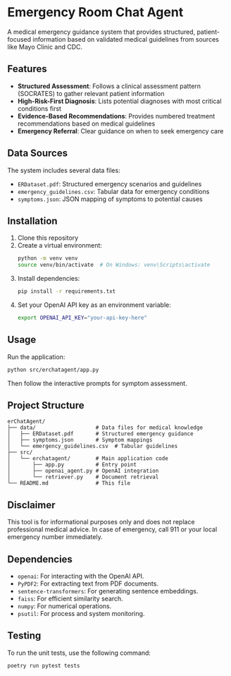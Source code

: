 # Emergency Room Chat Agent

A medical emergency guidance system that provides structured, patient-focused information based on validated medical guidelines from sources like Mayo Clinic and CDC.

## Features

- **Structured Assessment**: Follows a clinical assessment pattern (SOCRATES) to gather relevant patient information
- **High-Risk-First Diagnosis**: Lists potential diagnoses with most critical conditions first
- **Evidence-Based Recommendations**: Provides numbered treatment recommendations based on medical guidelines
- **Emergency Referral**: Clear guidance on when to seek emergency care

## Data Sources

The system includes several data files:
- `ERDataset.pdf`: Structured emergency scenarios and guidelines
- `emergency_guidelines.csv`: Tabular data for emergency conditions
- `symptoms.json`: JSON mapping of symptoms to potential causes

## Installation

1. Clone this repository
2. Create a virtual environment:
   ```bash
   python -m venv venv
   source venv/bin/activate  # On Windows: venv\Scripts\activate
   ```
3. Install dependencies:
   ```bash
   pip install -r requirements.txt
   ```
4. Set your OpenAI API key as an environment variable:
   ```bash
   export OPENAI_API_KEY="your-api-key-here"
   ```

## Usage

Run the application:
```bash
python src/erchatagent/app.py
```

Then follow the interactive prompts for symptom assessment.

## Project Structure

```
erChatAgent/
├── data/                   # Data files for medical knowledge
│   ├── ERDataset.pdf       # Structured emergency guidance
│   ├── symptoms.json       # Symptom mappings
│   └── emergency_guidelines.csv  # Tabular guidelines
├── src/
│   └── erchatagent/        # Main application code
│       ├── app.py          # Entry point
│       ├── openai_agent.py # OpenAI integration
│       └── retriever.py    # Document retrieval
└── README.md               # This file
```

## Disclaimer

This tool is for informational purposes only and does not replace professional medical advice. In case of emergency, call 911 or your local emergency number immediately.

## Dependencies

*   `openai`: For interacting with the OpenAI API.
*   `PyPDF2`: For extracting text from PDF documents.
*   `sentence-transformers`: For generating sentence embeddings.
*   `faiss`: For efficient similarity search.
*   `numpy`: For numerical operations.
*   `psutil`: For process and system monitoring.

## Testing

To run the unit tests, use the following command:

```bash
poetry run pytest tests
```


